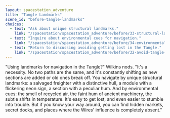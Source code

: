 ```yaml
---
layout: spacestation_adventure
title: "Tangle Landmarks"
scene_id: "before-tangle-landmarks"
choices:
  - text: "Ask about unique structural landmarks."
    link: "/spacestation/spacestation_adventure/before/33-structural-landmarks/"
  - text: "Inquire about environmental cues for navigation."
    link: "/spacestation/spacestation_adventure/before/34-environmental-cues/"
  - text: "Return to discussing avoiding getting lost in the Tangle."
    link: "/spacestation/spacestation_adventure/before/32-avoid-tangle-loss/"
---
```


"Using landmarks for navigation in the Tangle?" Wilkins nods. "It's a necessity. No two paths are the same, and it's constantly shifting as new sections are added or old ones break off. You navigate by unique structural landmarks: a salvaged freighter with a distinctive hull, a module with a flickering neon sign, a section with a peculiar hum. And by environmental cues: the smell of recycled air, the faint hum of ancient machinery, the subtle shifts in temperature. It's easy to get lost, and even easier to stumble into trouble. But if you know your way around, you can find hidden markets, secret docks, and places where the Wires' influence is completely absent."
